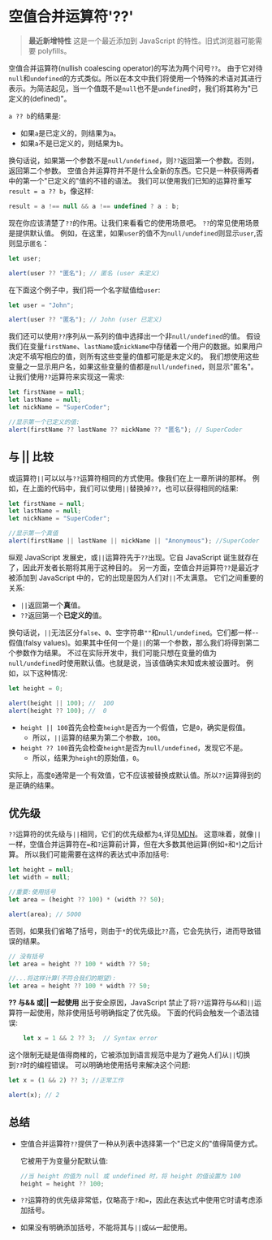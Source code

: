 # 空值合并运算符'??'

> **最近新增特性**
> 这是一个最近添加到 JavaScript 的特性。旧式浏览器可能需要 polyfills。

空值合并运算符(nullish coalescing operator)的写法为两个问号`??`。
由于它对待`null`和`undefined`的方式类似。所以在本文中我们将使用一个特殊的术语对其进行表示。为简洁起见，当一个值既不是`null`也不是`undefined`时，我们将其称为"已定义的(defined)"。

`a ?? b`的结果是:

- 如果`a`是已定义的，则结果为`a`。
- 如果`a`不是已定义的，则结果为`b`。

换句话说，如果第一个参数不是`null/undefined`，则`??`返回第一个参数。否则，返回第二个参数。
空值合并运算符并不是什么全新的东西。它只是一种获得两者中的第一个"已定义的"值的不错的语法。
我们可以使用我们已知的运算符重写`result = a ?? b`，像这样:

```js
result = a !== null && a !== undefined ? a : b;
```

现在你应该清楚了`??`的作用。让我们来看看它的使用场景吧。
`??`的常见使用场景是提供默认值。
例如，在这里，如果`user`的值不为`null/undefined`则显示`user`,否则显示`匿名`：

```js
let user;

alert(user ?? "匿名"); // 匿名 (user 未定义)
```

在下面这个例子中，我们将一个名字赋值给`user`:

```js
let user = "John";

alert(user ?? "匿名"); // John (user 已定义)
```

我们还可以使用`??`序列从一系列的值中选择出一个非`null/undefined`的值。
假设我们在变量`firstName`、`lastName`或`nickName`中存储着一个用户的数据。如果用户决定不填写相应的值，则所有这些变量的值都可能是未定义的。
我们想使用这些变量之一显示用户名，如果这些变量的值都是`null/undefined`，则显示"匿名"。
让我们使用`??`运算符来实现这一需求:

```js
let firstName = null;
let lastName = null;
let nickName = "SuperCoder";

//显示第一个已定义的值:
alert(firstName ?? lastName ?? nickName ?? "匿名"); // SuperCoder
```

## 与 || 比较

或运算符`||`可以以与`??`运算符相同的方式使用。像我们在上一章所讲的那样。
例如，在上面的代码中，我们可以使用`||`替换掉`??`，也可以获得相同的结果:

```js
let firstName = null;
let lastName = null;
let nickName = "SuperCoder";

//显示第一个真值
alert(firstName || lastName || nickName || "Anonymous"); //SuperCoder
```

纵观 JavaScript 发展史，或`||`运算符先于`??`出现。它自 JavaScript 诞生就存在了，因此开发者长期将其用于这种目的。
另一方面，空值合并运算符`??`是最近才被添加到 JavaScript 中的，它的出现是因为人们对`||`不太满意。
它们之间重要的关系:

- `||`返回第一个**真**值。
- `??`返回第一个**已定义的**值。

换句话说，`||`无法区分`false`、`0`、空字符串`""`和`null/undefined`。它们都一样--假值(falsy values)。如果其中任何一个是`||`的第一个参数，那么我们将得到第二个参数作为结果。
不过在实际开发中，我们可能只想在变量的值为`null/undefined`时使用默认值。也就是说，当该值确实未知或未被设置时。
例如，以下这种情况:

```js
let height = 0;

alert(height || 100); //  100
alert(height ?? 100); //  0
```

- `height || 100`首先会检查`height`是否为一个假值，它是`0`，确实是假值。
  - 所以，`||`运算的结果为第二个参数，`100`。
- `height ?? 100`首先会检查`height`是否为`null/undefined`，发现它不是。
  - 所以，结果为`height`的原始值，`0`。

实际上，高度`0`通常是一个有效值，它不应该被替换成默认值。所以`??`运算得到的是正确的结果。

## 优先级

`??`运算符的优先级与`||`相同，它们的优先级都为`4`,详见[MDN](https://developer.mozilla.org/en-US/docs/Web/JavaScript/Reference/Operators/Operator_Precedence#Table)。
这意味着，就像`||`一样，空值合并运算符在`=`和`?`运算前计算，但在大多数其他运算(例如`+`和`*`)之后计算。
所以我们可能需要在这样的表达式中添加括号:

```js
let height = null;
let width = null;

//重要:使用括号
let area = (height ?? 100) * (width ?? 50);

alert(area); // 5000
```

否则，如果我们省略了括号，则由于`*`的优先级比`??`高，它会先执行，进而导致错误的结果。

```js
// 没有括号
let area = height ?? 100 * width ?? 50;

//...将这样计算(不符合我们的期望):
let area = height ?? 100 * width ?? 50;
```

**?? 与&& 或|| 一起使用**
出于安全原因，JavaScript 禁止了将`??`运算符与`&&`和`||`运算符一起使用，除非使用括号明确指定了优先级。
下面的代码会触发一个语法错误:

```js
    let x = 1 && 2 ?? 3;  // Syntax error
```

这个限制无疑是值得商榷的，它被添加到语言规范中是为了避免人们从`||`切换到`??`时的编程错误。
可以明确地使用括号来解决这个问题:

```js
let x = (1 && 2) ?? 3; //正常工作

alert(x); // 2
```

## 总结

- 空值合并运算符`??`提供了一种从列表中选择第一个"已定义的"值得简便方式。

  它被用于为变量分配默认值:

  ```js
  //当 height 的值为 null 或 undefined 时，将 height 的值设置为 100
  height = height ?? 100;
  ```

- `??`运算符的优先级非常低，仅略高于`?`和`=`，因此在表达式中使用它时请考虑添加括号。
- 如果没有明确添加括号，不能将其与`||`或`&&`一起使用。
